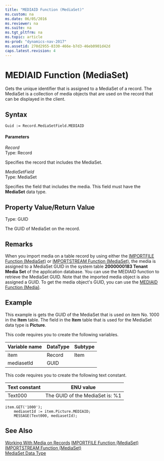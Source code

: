 ```yaml
---
title: "MEDIAID Function (MediaSet)"
ms.custom: na
ms.date: 06/05/2016
ms.reviewer: na
ms.suite: na
ms.tgt_pltfrm: na
ms.topic: article
ms-prod: "dynamics-nav-2017"
ms.assetid: 270d2955-8330-466e-b7d3-46eb0901d42d
caps.latest.revision: 4
---
```

# MEDIAID Function (MediaSet)
Gets the unique identifier that is assigned to a MediaSet of a record. The MediaSet is a collection of media objects that are used on the record that can be displayed in the client.  

## Syntax  

```  
Guid := Record.MediaSetField.MEDIAID  
```  

#### Parameters  
 *Record*  
 Type: Record  

 Specifies the record that includes the MediaSet.  

 *MediaSetField*  
 Type: MediaSet  

 Specifies the field that includes the media. This field must have the **MediaSet** data type.  

## Property Value/Return Value  
 Type: GUID  

 The GUID of MediaSet on the record.  

## Remarks  
When you import media on a table record by using either the [IMPORTFILE Function \(MediaSet\)](IMPORTFILE-Function--MediaSet-.md) or [IMPORTSTREAM Function \(MediaSet\)](IMPORTSTREAM-Function--MediaSet-.md), the media is assigned to a MediaSet GUID in the system table **2000000183 Tenant Media Set** of the application database. You can use the MEDIAID function to retrieve the MediaSet GUID. Note that the imported media object is also assigned a GUID. To get the media object's GUID, you can use the [MEDIAID Function \(Media\)](MEDIAID-Function--Media-.md).  

## Example  
This example is gets the GUID of the MediaSet that is used on item No. 1000 in the **Item** table. The field in the **Item** table that is used for the MediaSet data type is **Picture**.  

 This code requires you to create the following variables.  

|Variable name|DataType|Subtype|  
|-------------------|--------------|-------------|  
|item|Record|Item|  
|mediasetId|GUID||  

 This code requires you to create the following text constant.  

|Text constant|ENU value|  
|-------------------|---------------|  
|Text000|The GUID of the MediaSet is: %1|  

```  
item.GET('1000');  
    mediasetId := item.Picture.MEDIAID;  
    MESSAGE(Text000, mediasetId);  
```  

## See Also  
[Working With Media on Records](Working-With-Media-on-Records.md)   [IMPORTFILE Function \(MediaSet\)](IMPORTFILE-Function--MediaSet-.md)   
 [IMPORTSTREAM Function \(MediaSet\)](IMPORTSTREAM-Function--MediaSet-.md)   
 [MediaSet Data Type](MediaSet-Data-Type.md)

